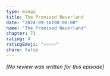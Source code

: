 ```yaml
---
type: manga
title: The Promised Neverland
date: "2024-09-16T00:00:00"
name: "The Promised Neverland"
chapter: 73
rating: 4
ratingEmoji: "⭐️⭐️⭐️⭐️"
share: false
---
```


_[No review was written for this episode]_